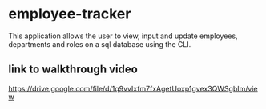 # employee-tracker
This application allows the user to view, input and update employees, departments and roles on a sql database using the CLI.

## link to walkthrough video
https://drive.google.com/file/d/1q9vvIxfm7fxAgetUoxp1gvex3QWSgbIm/view